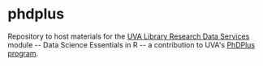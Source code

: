 # phdplus
Repository to host materials for the [UVA Library Research Data Services](https://data.library.virginia.edu/) module -- Data Science Essentials in R -- a contribution to UVA's [PhDPlus program](http://phdplus.virginia.edu/). 

